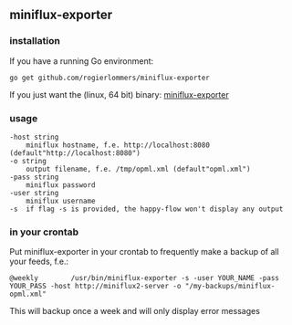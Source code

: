 ## miniflux-exporter

### installation

If you have a running Go environment:

```
go get github.com/rogierlommers/miniflux-exporter
```

If you just want the (linux, 64 bit) binary: [miniflux-exporter](https://github.com/rogierlommers/miniflux-exporter/releases/download/3/miniflux-exporter)

### usage
```
-host string
  	miniflux hostname, f.e. http://localhost:8080 (default"http://localhost:8080")
-o string
  	output filename, f.e. /tmp/opml.xml (default"opml.xml")
-pass string
  	miniflux password
-user string
  	miniflux username
-s	if flag -s is provided, the happy-flow won't display any output
```

### in your crontab
Put miniflux-exporter in your crontab to frequently make a backup of all your feeds, f.e.:

```
@weekly        /usr/bin/miniflux-exporter -s -user YOUR_NAME -pass YOUR_PASS -host http://miniflux2-server -o "/my-backups/miniflux-opml.xml"
```

This will backup once a week and will only display error messages
